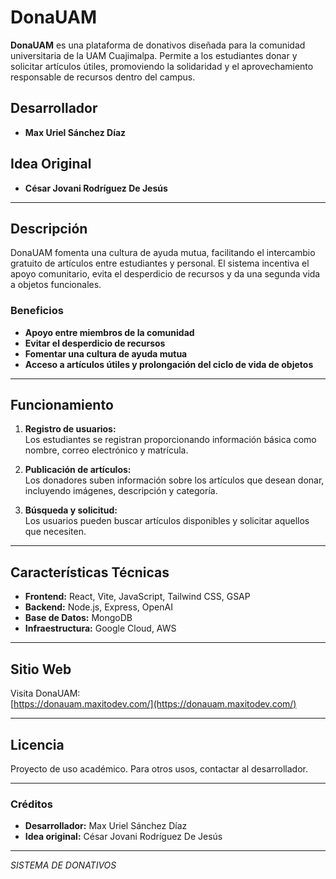 # DonaUAM

**DonaUAM** es una plataforma de donativos diseñada para la comunidad universitaria de la UAM Cuajimalpa. Permite a los estudiantes donar y solicitar artículos útiles, promoviendo la solidaridad y el aprovechamiento responsable de recursos dentro del campus.

## Desarrollador

- **Max Uriel Sánchez Díaz**

## Idea Original

- **César Jovani Rodríguez De Jesús**

---

## Descripción

DonaUAM fomenta una cultura de ayuda mutua, facilitando el intercambio gratuito de artículos entre estudiantes y personal. El sistema incentiva el apoyo comunitario, evita el desperdicio de recursos y da una segunda vida a objetos funcionales.

### Beneficios

- **Apoyo entre miembros de la comunidad**
- **Evitar el desperdicio de recursos**
- **Fomentar una cultura de ayuda mutua**
- **Acceso a artículos útiles y prolongación del ciclo de vida de objetos**

---

## Funcionamiento

1. **Registro de usuarios:**  
   Los estudiantes se registran proporcionando información básica como nombre, correo electrónico y matrícula.

2. **Publicación de artículos:**  
   Los donadores suben información sobre los artículos que desean donar, incluyendo imágenes, descripción y categoría.

3. **Búsqueda y solicitud:**  
   Los usuarios pueden buscar artículos disponibles y solicitar aquellos que necesiten.

---

## Características Técnicas

- **Frontend:** React, Vite, JavaScript, Tailwind CSS, GSAP
- **Backend:** Node.js, Express, OpenAI
- **Base de Datos:** MongoDB
- **Infraestructura:** Google Cloud, AWS

---

## Sitio Web

Visita DonaUAM:  
[https://donauam.maxitodev.com/](https://donauam.maxitodev.com/)

---

## Licencia

Proyecto de uso académico. Para otros usos, contactar al desarrollador.

---

### Créditos

- **Desarrollador:** Max Uriel Sánchez Díaz
- **Idea original:** César Jovani Rodríguez De Jesús

---

*SISTEMA DE DONATIVOS*
